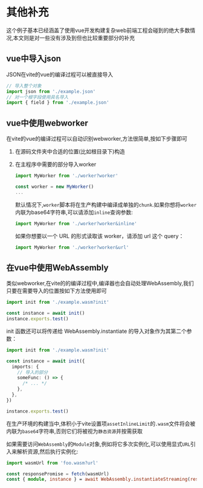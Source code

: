 # 其他补充

这个例子基本已经涵盖了使用vue开发构建复杂web前端工程会碰到的绝大多数情况,本文则是对一些没有涉及到但也比较重要部分的补充

## vue中导入json

JSON在vite的vue的编译过程可以被直接导入

```ts
// 导入整个对象
import json from './example.json'
// 对一个根字段使用具名导入
import { field } from './example.json'
```

## vue中使用webworker

在vite的vue的编译过程可以自动识别webworker,方法很简单,按如下步骤即可

1. 在源码文件夹中合适的位置(比如根目录下)构造

2. 在主程序中需要的部分导入worker

    ```ts
    import MyWorker from './worker?worker'

    const worker = new MyWorker()
    ...
    ```

    默认情况下,`worker`脚本将在生产构建中编译成单独的`chunk`.如果你想将`worker`内联为base64字符串,可以请添加`inline`查询参数:

    ```ts
    import MyWorker from './worker?worker&inline'
    ```

    如果你想要以一个 URL 的形式读取该 worker，请添加 url 这个 query：

    ```ts
    import MyWorker from './worker?worker&url'
    ```

## 在vue中使用WebAssembly

类似webworker,在vite的的编译过程中,编译器也会自动处理WebAssembly,我们只要在需要导入的位置按如下方法使用即可

```ts
import init from './example.wasm?init'

const instance = await init()
instance.exports.test()
```

init 函数还可以将传递给 WebAssembly.instantiate 的导入对象作为其第二个参数：

```ts
import init from './example.wasm?init'

const instance = await init({
  imports: {
    // 导入的部分
    someFunc: () => {
      /* ... */
    },
  },
})

instance.exports.test()
```

在生产环境的构建当中,体积小于vite设置项`assetInlineLimit`的`.wasm`文件将会被内联为`base64`字符串,否则它们将被视为`静态资源`并按需获取

如果需要访问`WebAssembly`的`Module`对象,例如将它多次实例化,可以使用显式`URL`引入来解析资源,然后执行实例化:

```ts
import wasmUrl from 'foo.wasm?url'

const responsePromise = fetch(wasmUrl)
const { module, instance } = await WebAssembly.instantiateStreaming(responsePromise)

```